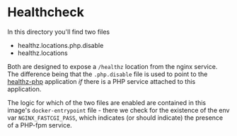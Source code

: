 # Healthcheck

In this directory you'll find two files

- healthz.locations.php.disable
- healthz.locations

Both are designed to expose a `/healthz` location from the nginx service. The difference being that the `.php.disable` file is used to point to the [healthz-php](https://github.com/amazeeio/healthz-php) application _if_ there is a PHP service attached to this application.

The logic for which of the two files are enabled are contained in this image's `docker-entrypoint` file - there we check for the existence of the env var `NGINX_FASTCGI_PASS`, which indicates (or should indicate) the presence of a PHP-fpm service.